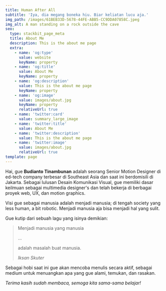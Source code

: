 ```yaml
---
title: Human After All
subtitle: 'Iya, dia megang boneka hiu. Biar keliatan lucu aja.'
img_path: /images/61BEB33D-5678-44FE-ABB5-CC9DDA07858C.jpeg
img_alt: A man standing on a rock outside the cave
seo:
  type: stackbit_page_meta
  title: About Me
  description: This is the about me page
  extra:
    - name: 'og:type'
      value: website
      keyName: property
    - name: 'og:title'
      value: About Me
      keyName: property
    - name: 'og:description'
      value: This is the about me page
      keyName: property
    - name: 'og:image'
      value: images/about.jpg
      keyName: property
      relativeUrl: true
    - name: 'twitter:card'
      value: summary_large_image
    - name: 'twitter:title'
      value: About Me
    - name: 'twitter:description'
      value: This is the about me page
    - name: 'twitter:image'
      value: images/about.jpg
      relativeUrl: true
template: page
---
```

Hai, gue **Budianto Tinambunan** adalah seorang Senior Motion Designer di ed-tech company terbesar di Southeast Asia dan saat ini berdomisili di Jakarta. Sebagai lulusan Desain Komunikasi Visual, gue memiliki dasar keilmuan sebagai multimedia designer's dan telah bekerja di berbagai proyek web, UX, dan motion graphics.

Visi gue sebagai manusia adalah menjadi manusia; di tengah society yang less human, a bit robotic. Menjadi manusia aja bisa menjadi hal yang sulit.

Gue kutip dari sebuah lagu yang isinya demikian:

> Menjadi manusia yang manusia
>
> …
>
> adalah masalah buat manusia.
>
> <cite>Iksan Skuter</cite>

Sebagai hobi saat ini gue akan mencoba menulis secara aktif, sebagai medium untuk menuangkan apa yang gue alami, temukan, dan rasakan.

*Terima kasih sudah membaca, semoga kita sama-sama belajar!*
